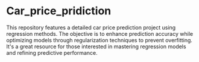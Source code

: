 # Car_price_pridiction
This repository features a detailed car price prediction project using regression methods. The objective is to enhance prediction accuracy while optimizing models through regularization techniques to prevent overfitting. It's a great resource for those interested in mastering regression models and refining predictive performance.
